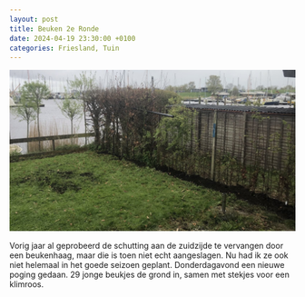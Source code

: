 ```yaml
---
layout: post
title: Beuken 2e Ronde
date: 2024-04-19 23:30:00 +0100
categories: Friesland, Tuin
---
```


![2024-04-19-beukenhaag](../assets/2024-04-19-beukenhaag.jpeg)

Vorig jaar al geprobeerd de schutting aan de zuidzijde te vervangen door een beukenhaag, maar die is toen niet echt aangeslagen. Nu had ik ze ook niet helemaal in het goede seizoen geplant. Donderdagavond een nieuwe poging gedaan. 29 jonge beukjes de grond in, samen met stekjes voor een klimroos.